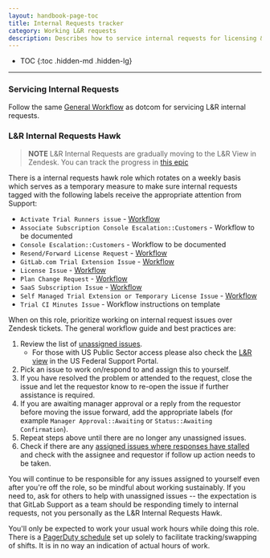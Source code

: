 ```yaml
---
layout: handbook-page-toc
title: Internal Requests tracker
category: Working L&R requests
description: Describes how to service internal requests for licensing & renewals.
---
```


- TOC
{:toc .hidden-md .hidden-lg}

----

### Servicing Internal Requests

Follow the same [General Workflow](/handbook/support/workflows/internal_requests.html#general-workflow) as dotcom for servicing L&R internal requests.

### L&R Internal Requests Hawk

> **NOTE** L&R Internal Requests are gradually moving to the L&R View in Zendesk. You can track the progress in [this epic](https://gitlab.com/groups/gitlab-com/support/-/epics/176)

There is a internal requests hawk role which rotates on a weekly basis which
serves as a temporary measure to make sure internal requests tagged with
the following labels receive the appropriate attention from Support:

* `Activate Trial Runners issue` - [Workflow](/handbook/support/license-and-renewals/workflows/saas/ci_minutes.html)
* `Associate Subscription Console Escalation::Customers` - Workflow to be documented
* `Console Escalation::Customers` - Workflow to be documented
* `Resend/Forward License Request` - [Workflow](/handbook/support/license-and-renewals/workflows/self-managed/creating_licenses.html#resend-forward-the-license)
* `GitLab.com Trial Extension Issue` - [Workflow](/handbook/support/license-and-renewals/workflows/saas/trials_and_plan_change.html#extending-trials)
* `License Issue` - [Workflow](/handbook/support/license-and-renewals/workflows/license_troubleshooting.html)
* `Plan Change Request` - [Workflow](/handbook/support/license-and-renewals/workflows/saas/trials_and_plan_change.html#plan-change-requests)
* `SaaS Subscription Issue` - [Workflow](/handbook/support/license-and-renewals/workflows/saas/associate_subscription_and_namespace.html)
* `Self Managed Trial Extension or Temporary License Issue` - [Workflow](/handbook/support/license-and-renewals/workflows/self-managed/trials.html)
* `Trial CI Minutes Issue` - Workflow instructions on template

When on this role, prioritize working on internal request issues over Zendesk tickets.
The general workflow guide and best practices are:

1. Review the list of [unassigned issues](https://gitlab.com/gitlab-com/support/internal-requests/-/issues?scope=all&utf8=%E2%9C%93&state=opened&assignee_id=None&not[label_name][]=Console%20Escalation%3A%3AGitLab.com&not[label_name][]=DEWR). 
    - For those with US Public Sector access please also check the [L&R view](https://gitlab-federal-support.zendesk.com/agent/filters/360196736931) in the US Federal Support Portal.
1. Pick an issue to work on/respond to and assign this to yourself.
1. If you have resolved the problem or attended to the request, close the issue and let the requestor know to re-open the issue if further assistance is required.
1. If you are awaiting manager approval or a reply from the requestor before moving the issue forward, add the appropriate labels (for example `Manager Approval::Awaiting` or `Status::Awaiting Confirmation`).
1. Repeat steps above until there are no longer any unassigned issues.
1. Check if there are any [assigned issues where responses have stalled](https://gitlab.com/gitlab-com/support/internal-requests/-/issues?scope=all&utf8=%E2%9C%93&state=opened&not[label_name][]=Console%20Escalation%3A%3AGitLab.com&not[label_name][]=DEWR&assignee_id=Any) and check with the assignee and requestor if follow up action needs to be taken.

You will continue to be responsible for any issues assigned to yourself even
after you're off the role, so be mindful about working sustainably. If you need
to, ask for others to help with unassigned issues -- the expectation is that
GitLab Support as a team should be responding timely to internal requests, not
you personally as the L&R Internal Requests Hawk.

You'll only be expected to work your usual work hours while doing this role. There
is a [PagerDuty schedule](https://gitlab.pagerduty.com/schedules#PQ6DB1G) set up
solely to facilitate tracking/swapping of shifts. It is in no way an indication of
actual hours of work.
